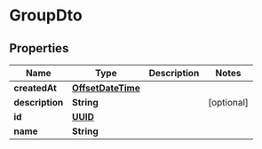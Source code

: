 

# GroupDto

## Properties

Name | Type | Description | Notes
------------ | ------------- | ------------- | -------------
**createdAt** | [**OffsetDateTime**](OffsetDateTime.md) |  | 
**description** | **String** |  |  [optional]
**id** | [**UUID**](UUID.md) |  | 
**name** | **String** |  | 



